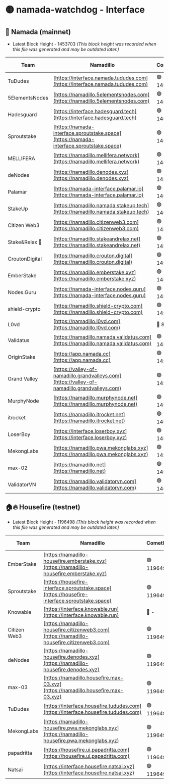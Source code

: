 # 🟡 namada-watchdog - Interface

## 🚀 Namada (mainnet)
- Latest Block Height - 1453703 *(This block height was recorded when this file was generated and may be outdated later.)*

| Team | Namadillo | CometBFT | Indexer | MASP Indexer |
|-|-|-|-|-|
| TuDudes | [https://interface.namada.tududes.com](https://interface.namada.tududes.com) | 🟢 1453681 | 🟢 1453681 | 🟢 1453680 |
| 5ElementsNodes | [https://namadillo.5elementsnodes.com](https://namadillo.5elementsnodes.com) | 🟢 1453681 | 🔴 - | 🔴 - |
| Hadesguard | [https://interface.hadesguard.tech](https://interface.hadesguard.tech) | 🟢 1453685 | 🟢 1453685 | 🟢 1453685 |
| Sproutstake | [https://namada-interface.sproutstake.space](https://namada-interface.sproutstake.space) | 🟢 1453686 | 🟢 1453686 | 🟢 1453686 |
| MELLIFERA | [https://namadillo.mellifera.network](https://namadillo.mellifera.network) | 🟢 1453687 | 🟢 1453687 | 🟢 1453687 |
| deNodes | [https://namadillo.denodes.xyz](https://namadillo.denodes.xyz) | 🟢 1453688 | 🟢 1453688 | 🟢 1453688 |
| Palamar | [https://namada-interface.palamar.io](https://namada-interface.palamar.io) | 🟢 1453688 | 🟢 1453688 | 🟢 1453688 |
| StakeUp | [https://namadillo.namada.stakeup.tech](https://namadillo.namada.stakeup.tech) | 🟢 1453689 | 🟢 1453689 | 🟢 1453689 |
| Citizen Web3 | [https://namadillo.citizenweb3.com](https://namadillo.citizenweb3.com) | 🟢 1453690 | 🔴 1434943 | 🟢 1453690 |
| Stake&Relax 🦥 | [https://namadillo.stakeandrelax.net](https://namadillo.stakeandrelax.net) | 🟢 1453691 | 🟢 1453691 | 🟢 1453691 |
| CroutonDigital | [https://namadillo.crouton.digital](https://namadillo.crouton.digital) | 🟢 1453691 | 🔴 1338918 | 🟢 1453691 |
| EmberStake | [https://namadillo.emberstake.xyz](https://namadillo.emberstake.xyz) | 🟢 1453692 | 🟢 1453692 | 🟢 1453692 |
| Nodes.Guru | [https://namada-interface.nodes.guru](https://namada-interface.nodes.guru) | 🟢 1453693 | 🟢 1453693 | 🟢 1453693 |
| shield-crypto | [https://namadillo.shield-crypto.com](https://namadillo.shield-crypto.com) | 🟢 1453694 | 🟢 1453693 | 🟢 1453693 |
| L0vd | [https://namadillo.l0vd.com](https://namadillo.l0vd.com) | 🔴 894059 | 🔴 1282477 | 🔴 894059 |
| Validatus | [https://namadillo.namada.validatus.com](https://namadillo.namada.validatus.com) | 🟢 1453695 | 🔴 1338199 | 🟢 1453695 |
| OriginStake | [https://app.namada.cc](https://app.namada.cc) | 🟢 1453696 | 🟢 1453696 | 🟢 1453695 |
| Grand Valley | [https://valley-of-namadillo.grandvalleys.com](https://valley-of-namadillo.grandvalleys.com) | 🟢 1453697 | 🟢 1453697 | 🟢 1453697 |
| MurphyNode | [https://namadillo.murphynode.net](https://namadillo.murphynode.net) | 🟢 1453699 | 🟢 1453699 | 🔴 - |
| itrocket | [https://namadillo.itrocket.net](https://namadillo.itrocket.net) | 🟢 1453699 | 🔴 1339267 | 🔴 - |
| LoserBoy | [https://interface.loserboy.xyz](https://interface.loserboy.xyz) | 🟢 1453701 | 🟢 1453701 | 🔴 - |
| MekongLabs | [https://namadillo.pwa.mekonglabs.xyz](https://namadillo.pwa.mekonglabs.xyz) | 🟢 1453702 | 🟢 1453701 | 🟢 1453701 |
| max-02 | [https://namadillo.net](https://namadillo.net) | 🟢 1453702 | 🟢 1453702 | 🟢 1453702 |
| ValidatorVN | [https://namadillo.validatorvn.com](https://namadillo.validatorvn.com) | 🟢 1453703 | 🟢 1453702 | 🟢 1453702 |

## 🏠🔥 Housefire (testnet)
- Latest Block Height - 1196498 *(This block height was recorded when this file was generated and may be outdated later.)*

| Team | Namadillo | CometBFT | Indexer | MASP Indexer |
|-|-|-|-|-|
| EmberStake | [https://namadillo-housefire.emberstake.xyz](https://namadillo-housefire.emberstake.xyz) | 🟢 1196492 | 🟢 1196492 | 🔴 1083022 |
| Sproutstake | [https://housefire-interface.sproutstake.space](https://housefire-interface.sproutstake.space) | 🟢 1196492 | 🟢 1196492 | 🟢 1196492 |
| Knowable | [https://interface.knowable.run](https://interface.knowable.run) | 🔴 - | 🔴 - | 🔴 - |
| Citizen Web3 | [https://namadillo-housefire.citizenweb3.com](https://namadillo-housefire.citizenweb3.com) | 🟢 1196493 | 🔴 1162824 | 🔴 - |
| deNodes | [https://namadillo-housefire.denodes.xyz](https://namadillo-housefire.denodes.xyz) | 🟢 1196496 | 🟢 1196495 | 🟢 1196496 |
| max-03 | [https://namadillo.housefire.max-03.xyz](https://namadillo.housefire.max-03.xyz) | 🟢 1196496 | 🟢 1196496 | 🟢 1196496 |
| TuDudes | [https://interface.housefire.tududes.com](https://interface.housefire.tududes.com) | 🟢 1196497 | 🟢 1196497 | 🟢 1196497 |
| MekongLabs | [https://namadillo-housefire.pwa.mekonglabs.xyz](https://namadillo-housefire.pwa.mekonglabs.xyz) | 🟢 1196497 | 🟢 1196497 | 🔴 1083022 |
| papadritta | [https://housefire.ui.papadritta.com](https://housefire.ui.papadritta.com) | 🟢 1196497 | 🔴 972185 | 🟢 1196497 |
| Natsai | [https://interface.housefire.natsai.xyz](https://interface.housefire.natsai.xyz) | 🟢 1196498 | 🟢 1196498 | 🟢 1196498 |

